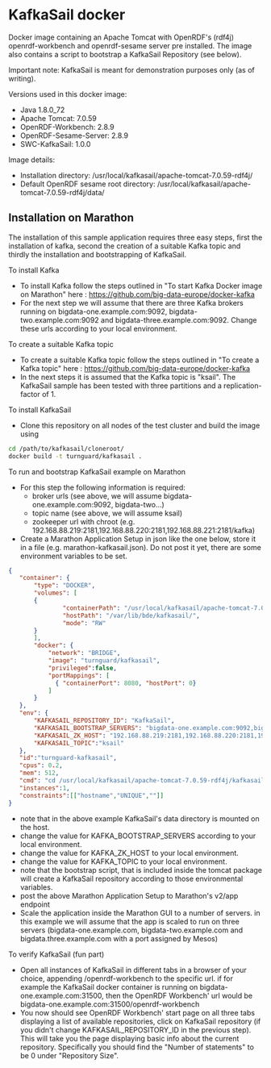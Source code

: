 # KafkaSail docker

Docker image containing an Apache Tomcat with OpenRDF's (rdf4j) openrdf-workbench and openrdf-sesame server pre installed. The image also contains a script to bootstrap a KafkaSail Repository (see below).

Important note: KafkaSail is meant for demonstration purposes only (as of writing).

Versions used in this docker image:
* Java 1.8.0_72
* Apache Tomcat: 7.0.59
* OpenRDF-Workbench: 2.8.9
* OpenRDF-Sesame-Server: 2.8.9
* SWC-KafkaSail: 1.0.0

Image details:
* Installation directory: /usr/local/kafkasail/apache-tomcat-7.0.59-rdf4j/
* Default OpenRDF sesame root directory: /usr/local/kafkasail/apache-tomcat-7.0.59-rdf4j/data/

## Installation on Marathon

The installation of this sample application requires three easy steps, first the installation of kafka, second the creation of a suitable Kafka topic and thirdly the installation and bootstrapping of KafkaSail.

To install Kafka

* To install Kafka follow the steps outlined in "To start Kafka Docker image on Marathon" here : https://github.com/big-data-europe/docker-kafka
* For the next step we will assume that there are three Kafka brokers running on bigdata-one.example.com:9092, bigdata-two.example.com:9092 and bigdata-three.example.com:9092. Change these urls according to your local environment.

To create a suitable Kafka topic

* To create a suitable Kafka topic follow the steps outlined in "To create a Kafka topic" here : https://github.com/big-data-europe/docker-kafka
* In the next steps it is assumed that the Kafka topic is "ksail". The KafkaSail sample has been tested with three partitions and a replication-factor of 1. 

To install KafkaSail

* Clone this repository on all nodes of the test cluster and build the image using
 
 ```bash
cd /path/to/kafkasail/cloneroot/
docker build -t turnguard/kafkasail .
```

To run and bootstrap KafkaSail example on Marathon

* For this step the following information is required:
  * broker urls (see above, we will assume bigdata-one.example.com:9092, bigdata-two...)
  * topic name (see above, we will assume ksail)
  * zookeeper url with chroot (e.g. 192.168.88.219:2181,192.168.88.220:2181,192.168.88.221:2181/kafka)
* Create a Marathon Application Setup in json like the one below, store it in a file (e.g. marathon-kafkasail.json). Do not post it yet, there are some environment variables to be set.

 ```json
 {
    "container": {
        "type": "DOCKER",
        "volumes": [
        {
                "containerPath": "/usr/local/kafkasail/apache-tomcat-7.0.59-rdf4j/data/",
                "hostPath": "/var/lib/bde/kafkasail/",
                "mode": "RW"
        }
        ],
        "docker": {
            "network": "BRIDGE",
            "image": "turnguard/kafkasail",
            "privileged":false,
            "portMappings": [
              { "containerPort": 8080, "hostPort": 0}
            ]
        }
    },
    "env": {
        "KAFKASAIL_REPOSITORY_ID": "KafkaSail",
        "KAFKASAIL_BOOTSTRAP_SERVERS": "bigdata-one.example.com:9092,bigdata-two.example.com:9092,bigdata-three.example.com:9092",
        "KAFKASAIL_ZK_HOST": "192.168.88.219:2181,192.168.88.220:2181,192.168.88.221:2181/kafka",
        "KAFKASAIL_TOPIC":"ksail"
    },
    "id":"turnguard-kafkasail",
    "cpus": 0.2,
    "mem": 512,
    "cmd": "cd /usr/local/kafkasail/apache-tomcat-7.0.59-rdf4j/kafkasail/bin && ./bootstrap && cd ../../ && ./bin/catalina.sh run",
    "instances":1,
    "constraints":[["hostname","UNIQUE",""]]
}
```

* note that in the above example KafkaSail's data directory is mounted on the host.
* change the value for KAFKA_BOOTSTRAP_SERVERS according to your local environment.
* change the value for KAFKA_ZK_HOST to your local environment.
* change the value for KAFKA_TOPIC to your local environment.
* note that the bootstrap script, that is included inside the tomcat package will create a KafkaSail repository according to those environmental variables.
* post the above Marathon Application Setup to Marathon's v2/app endpoint
* Scale the application inside the Marathon GUI to a number of servers. in this example we will assume that the app is scaled to run on three servers (bigdata-one.example.com, bigdata-two.example.com and bigdata.three.example.com with a port assigned by Mesos)
 
To verify KafkaSail (fun part)

* Open all instances of KafkaSail in different tabs in a browser of your choice, appending /openrdf-workbench to the specific url. if for example the KafkaSail docker container is running on bigdata-one.example.com:31500, then the OpenRDF Workbench' url would be bigdata-one.example.com:31500/openrdf-workbench
* You now should see OpenRDF Workbench' start page on all three tabs displaying a list of available repositories, click on KafkaSail repository (if you didn't change KAFKASAIL_REPOSITORY_ID in the previous step). This will take you the page displaying basic info about the current repository. Specifically you should find the "Number of statements" to be 0 under "Repository Size".
